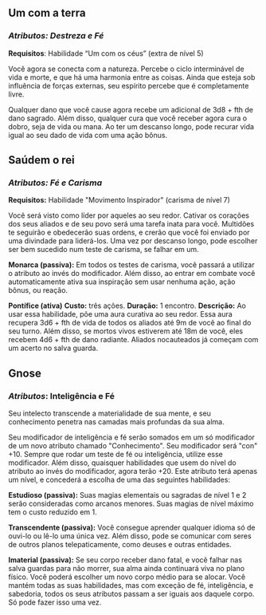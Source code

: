 ## Um com a terra

### _Atributos: Destreza e Fé_

**Requisitos**: Habilidade “Um com os céus” (extra de nível 5)

Você agora se conecta com a natureza. Percebe o ciclo interminável de vida e morte, e que há uma harmonia entre as coisas. Ainda que esteja sob influência de forças externas, seu espírito percebe que é completamente livre.

Qualquer dano que você cause agora recebe um adicional de 3d8 + fth de dano sagrado. Além disso, qualquer cura que você receber agora cura o dobro, seja de vida ou mana. Ao ter um descanso longo, pode recurar vida igual ao seu dado de vida com uma ação bônus.

## Saúdem o rei

### _Atributos: Fé e Carisma_

**Requisitos:** Habilidade "Movimento Inspirador" (carisma de nível 7)

Você será visto como líder por aqueles ao seu redor. Cativar os corações dos seus aliados e de seu povo será uma tarefa inata para você. Multidões te seguirão e obedecerão suas ordens, e crerão que você foi enviado por uma divindade para liderá-los. Uma vez por descanso longo, pode escolher ser bem sucedido num teste de carisma, se falhar em um.

**Monarca (passiva):** Em todos os testes de carisma, você passará a utilizar o atributo ao invés do modificador. Além disso, ao entrar em combate você automaticamente ativa sua inspiração sem usar nenhuma ação, ação bônus, ou reação.

**Pontífice (ativa)**
**Custo:** três ações. **Duração:** 1 encontro.
**Descrição:** Ao usar essa habilidade, põe uma aura curativa ao seu redor. Essa aura recupera 3d6 + fth de vida de todos os aliados até 9m de você ao final do seu turno. Além disso, se mortos vivos estiverem até 18m de você, eles recebem 4d6 + fth de dano radiante. Aliados nocauteados já começam com um acerto no salva guarda.

## Gnose
### _Atributos_: Inteligência e Fé

Seu intelecto transcende a materialidade de sua mente, e seu conhecimento penetra nas camadas mais profundas da sua alma. 

Seu modificador de inteligência e fé serão somados em um só modificador de um novo atributo chamado "Conhecimento". Seu modificador será "con" +10. Sempre que rodar um teste de fé ou inteligência, utilize esse modificador. Além disso, quaisquer habilidades que usem do nível do atributo ao invés do modificador, agora terão +20. Este atributo terá apenas um nível, e concederá a escolha de uma das seguintes habilidades:

**Estudioso (passiva):**  Suas magias elementais ou sagradas de nível 1 e 2 serão consideradas como arcanos menores. Suas magias de nível máximo tem o custo reduzido em 1.

**Transcendente (passiva):** Você consegue aprender qualquer idioma só de ouvi-lo ou lê-lo uma única vez. Além disso, pode se comunicar com seres de outros planos telepaticamente, como deuses e outras entidades.

**Imaterial (passiva):** Se seu corpo receber dano fatal, e você falhar nas salva guardas para não morrer, sua alma ainda continuará viva no plano físico. Você poderá escolher um novo corpo médio para se alocar. Você mantém todas as suas habilidades, mas com exceção de fé, inteligência, e sabedoria, todos os seus atributos passam a ser iguais aos daquele corpo. Só pode fazer isso uma vez.
